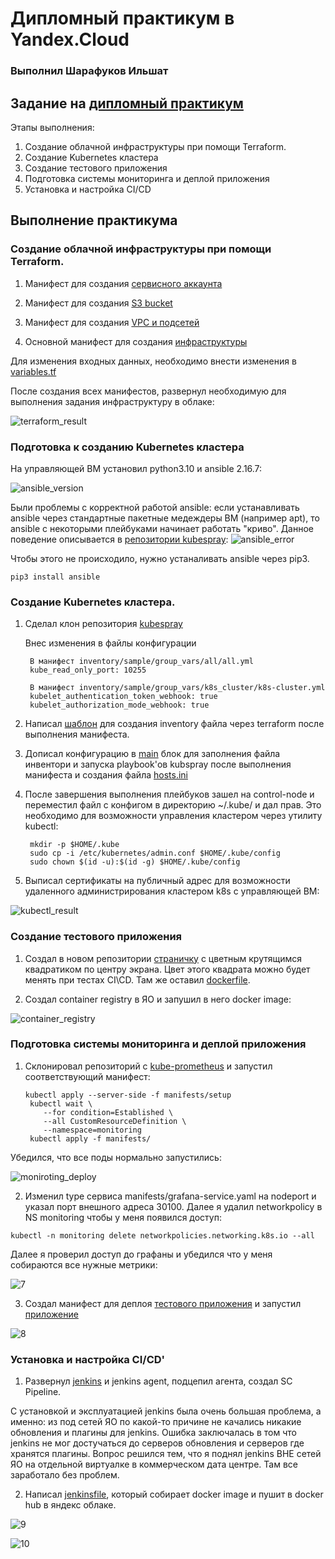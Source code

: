 # Дипломный практикум в Yandex.Cloud 

### Выполнил Шарафуков Ильшат

## Задание на [дипломный практикум](https://github.com/netology-code/devops-diplom-yandexcloud)

Этапы выполнения:

1) Создание облачной инфраструктуры при помощи Terraform.
2) Создание Kubernetes кластера
3) Создание тестового приложения
4) Подготовка cистемы мониторинга и деплой приложения
5) Установка и настройка CI/CD

## Выполнение практикума

### Создание облачной инфраструктуры при помощи Terraform.

1) Манифест для создания  [сервисного аккаунта](terraform/sa.tf)

2) Манифест для создания [S3 bucket](terraform/bucket.tf)

3) Манифест для создания [VPC и подсетей](terraform/vpc.tf)

4) Основной манифест для создания [инфраструктуры](terraform/main.tf)

Для изменения входных данных, необходимо внести изменения в [variables.tf](terraform/variables.tf)

После создания всех манифестов, развернул необходимую для выполнения задания инфраструктуру в облаке:

![terraform_result](img/1.png)

### Подготовка к созданию Kubernetes кластера

На управляющей ВМ установил python3.10 и ansible 2.16.7:

![ansible_version](img/2.png)

Были проблемы с корректной работой ansible: если устанавливать ansible через стандартные пакетные медеждеры ВМ (например apt), то ansible с некоторыми плейбуками начинает работать "криво".
Данное поведение описывается в [репозитории kubespray](https://github.com/kubernetes-sigs/kubespray):
![ansible_error](img/3.png)

Чтобы этого не происходило, нужно устаналивать ansible через pip3.

```
pip3 install ansible
```

### Создание Kubernetes кластера.

1) Сделал клон репозитория [kubespray](https://github.com/kubernetes-sigs/kubespray)

    Внес изменения в файлы конфигурации
    
        В манифест inventory/sample/group_vars/all/all.yml
        kube_read_only_port: 10255

        В манифест inventory/sample/group_vars/k8s_cluster/k8s-cluster.yml
        kubelet_authentication_token_webhook: true
        kubelet_authorization_mode_webhook: true

2) Написал [шаблон](terraform/hosts.tftpl) для создания inventory файла через terraform после выполнения манифеста.

3) Дописал конфигурацию в [main](terraform/main.tf) блок для заполнения файла инвентори и запуска playbook'ов kubspray после выполнения манифеста и создания файла [hosts.ini](terraform/hosts.ini)

4) После завершения выполнения плейбуков зашел на control-node и переместил файл с конфигом в директорию ~/.kube/ и дал прав.
Это необходимо для возможности управления кластером через утилиту kubectl:

        mkdir -p $HOME/.kube
        sudo cp -i /etc/kubernetes/admin.conf $HOME/.kube/config
        sudo chown $(id -u):$(id -g) $HOME/.kube/config

5) Выписал сертификаты на публичный адрес для возможности удаленного администрирования кластером k8s с управляющей ВМ:

![kubectl_result](img/4.png)

### Создание тестового приложения

1) Создал в новом репозитории [страничку](https://github.com/IlshatSharafukov/diplom/blob/main/html/index.html) c цветным крутящимся квадратиком по центру экрана. 
Цвет этого квадрата можно будет менять при тестах CI\CD. Там же оставил [dockerfile](https://github.com/IlshatSharafukov/diplom/blob/main/dockerfile).

2) Создал container registry в ЯО и запушил в него docker image:

![container_registry](img/5.png)

### Подготовка cистемы мониторинга и деплой приложения

1)  Склонировал репозиторий с [kube-prometheus](https://github.com/prometheus-operator/kube-prometheus) и запустил соответствующий манифест:

        kubectl apply --server-side -f manifests/setup
         kubectl wait \
         	--for condition=Established \
         	--all CustomResourceDefinition \
         	--namespace=monitoring
         kubectl apply -f manifests/

Убедился, что все поды нормально запустились:

![moniroting_deploy](img/6.png)

2) Изменил type сервиса manifests/grafana-service.yaml на nodeport и указал порт внешного адреса 30100. Далее я удалил networkpolicy в NS monitoring чтобы у меня появился доступ:
```
kubectl -n monitoring delete networkpolicies.networking.k8s.io --all
```

Далее я проверил доступ до графаны и убедился что у меня собираются все нужные метрики:

![7](img/7.png)

3) Создал манифест для деплоя [тестового приложения](https://github.com/IlshatSharafukov/diplom/blob/main/deploy.yaml) и запустил [приложение](http://178.154.231.231:30080/)

![8](img/8.png)

### Установка и настройка CI/CD'

1) Развернул [jenkins](http://185.164.172.68:8080/) и jenkins agent, подцепил агента, создал SC Pipeline.

C установкой и эксплуатацией jenkins была очень большая проблема, а именно: из под сетей ЯО по какой-то причине не качались никакие обновления и плагины для jenkins.
Ошибка заключалась в том что jenkins не мог достучаться до серверов обновления и серверов где хранятся плагины. Вопрос решился тем, что я поднял jenkins ВНЕ сетей ЯО на отдельной виртуалке в коммерческом дата центре. Там все заработало без проблем.

2)  Написал [jenkinsfile](https://github.com/IlshatSharafukov/diplom/blob/main/Jenkinsfile), который собирает docker image и пушит в docker hub в яндекс облаке.

![9](img/9.png)

![10](img/10.png)

